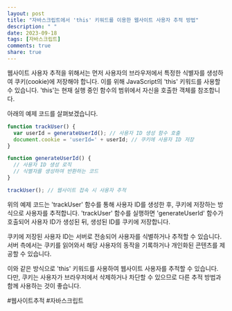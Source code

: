 ```yaml
---
layout: post
title: "자바스크립트에서 'this' 키워드를 이용한 웹사이트 사용자 추적 방법"
description: " "
date: 2023-09-18
tags: [자바스크립트]
comments: true
share: true
---
```


웹사이트 사용자 추적을 위해서는 먼저 사용자의 브라우저에서 특정한 식별자를 생성하여 쿠키(cookie)에 저장해야 합니다. 이를 위해 JavaScript의 'this' 키워드를 사용할 수 있습니다. 'this'는 현재 실행 중인 함수의 범위에서 자신을 호출한 객체를 참조합니다.

아래의 예제 코드를 살펴보겠습니다.

```javascript
function trackUser() {
  var userId = generateUserId(); // 사용자 ID 생성 함수 호출
  document.cookie = 'userId=' + userId; // 쿠키에 사용자 ID 저장
}

function generateUserId() {
  // 사용자 ID 생성 로직
  // 식별자를 생성하여 반환하는 코드
}

trackUser(); // 웹사이트 접속 시 사용자 추적
```

위의 예제 코드는 'trackUser' 함수를 통해 사용자 ID를 생성한 후, 쿠키에 저장하는 방식으로 사용자를 추적합니다. 'trackUser' 함수를 실행하면 'generateUserId' 함수가 호출되어 사용자 ID가 생성된 뒤, 생성된 ID를 쿠키에 저장합니다.

쿠키에 저장된 사용자 ID는 서버로 전송되어 사용자를 식별하거나 추적할 수 있습니다. 서버 측에서는 쿠키를 읽어와서 해당 사용자의 동작을 기록하거나 개인화된 콘텐츠를 제공할 수 있습니다.

이와 같은 방식으로 'this' 키워드를 사용하여 웹사이트 사용자를 추적할 수 있습니다. 다만, 쿠키는 사용자가 브라우저에서 삭제하거나 차단할 수 있으므로 다른 추적 방법과 함께 사용하는 것이 좋습니다.

#웹사이트추적 #자바스크립트